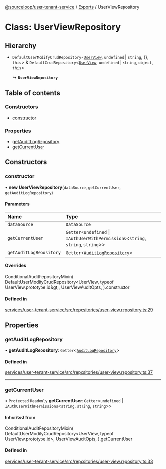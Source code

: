 [@sourceloop/user-tenant-service](../README.md) / [Exports](../modules.md) / UserViewRepository

# Class: UserViewRepository

## Hierarchy

- `DefaultUserModifyCrudRepository`<[`UserView`](UserView.md), `undefined` \| `string`, {}, `this`\> & `DefaultCrudRepository`<[`UserView`](UserView.md), `undefined` \| `string`, `object`, `this`\>

  ↳ **`UserViewRepository`**

## Table of contents

### Constructors

- [constructor](UserViewRepository.md#constructor)

### Properties

- [getAuditLogRepository](UserViewRepository.md#getauditlogrepository)
- [getCurrentUser](UserViewRepository.md#getcurrentuser)

## Constructors

### constructor

• **new UserViewRepository**(`dataSource`, `getCurrentUser`, `getAuditLogRepository`)

#### Parameters

| Name | Type |
| :------ | :------ |
| `dataSource` | `DataSource` |
| `getCurrentUser` | `Getter`<`undefined` \| `IAuthUserWithPermissions`<`string`, `string`, `string`\>\> |
| `getAuditLogRepository` | `Getter`<[`AuditLogRepository`](AuditLogRepository.md)\> |

#### Overrides

ConditionalAuditRepositoryMixin(
  DefaultUserModifyCrudRepository&lt;UserView, typeof UserView.prototype.id\&gt;,
  UserViewAuditOpts,
).constructor

#### Defined in

[services/user-tenant-service/src/repositories/user-view.repository.ts:29](https://github.com/sourcefuse/loopback4-microservice-catalog/blob/00e854d46/services/user-tenant-service/src/repositories/user-view.repository.ts#L29)

## Properties

### getAuditLogRepository

• **getAuditLogRepository**: `Getter`<[`AuditLogRepository`](AuditLogRepository.md)\>

#### Defined in

[services/user-tenant-service/src/repositories/user-view.repository.ts:37](https://github.com/sourcefuse/loopback4-microservice-catalog/blob/00e854d46/services/user-tenant-service/src/repositories/user-view.repository.ts#L37)

___

### getCurrentUser

• `Protected` `Readonly` **getCurrentUser**: `Getter`<`undefined` \| `IAuthUserWithPermissions`<`string`, `string`, `string`\>\>

#### Inherited from

ConditionalAuditRepositoryMixin(
  DefaultUserModifyCrudRepository<UserView, typeof UserView.prototype.id\>,
  UserViewAuditOpts,
).getCurrentUser

#### Defined in

[services/user-tenant-service/src/repositories/user-view.repository.ts:33](https://github.com/sourcefuse/loopback4-microservice-catalog/blob/00e854d46/services/user-tenant-service/src/repositories/user-view.repository.ts#L33)
